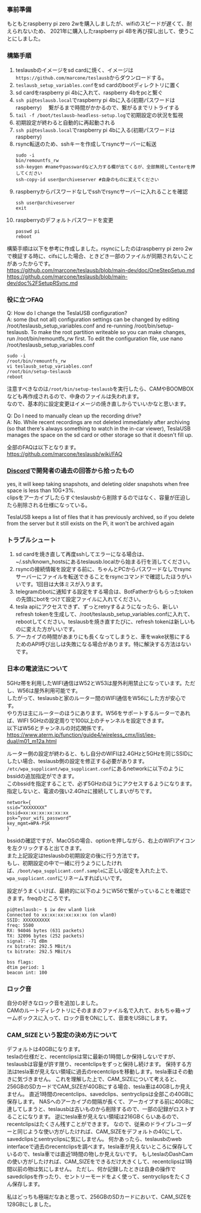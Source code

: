 ### 事前準備
もともとraspberry pi zero 2wを購入しましたが、wifiのスピードが遅くて、耐えられないため、
2021年に購入したraspberry pi 4Bを再び探し出して、使うことにしました。

### 構築手順
1. teslausbのイメージをsd cardに焼く、イメージは`https://github.com/marcone/teslausb`からダウンロードする。
2. `teslausb_setup_variables.conf`をsd cardのbootディレクトリに置く
3. sd cardをraspberry pi 4bに入れて、raspberry 4bをpcと繋ぐ
4. `ssh pi@teslausb.local`でraspberry pi 4bに入る(初期パスワードはraspberry)
　繋がるまで時間がかかるので、繋がるまでリトライする
6. `tail -f /boot/teslausb-headless-setup.log`で初期設定の状況を監視
7. 初期設定が終わると自動的に再起動される
8. `ssh pi@teslausb.local`でraspberry pi 4bに入る(初期パスワードはraspberry)
9. rsync転送のため、sshキーを作成してrsyncサーバーに転送
    ```
    sudo -i
    bin/remountfs_rw
    ssh-keygen #nameやpasswardなど入力する欄が出てくるが、全部無視してenterを押してください
    ssh-copy-id user@archiveserver #自身のものに変えてください
    ```
10. raspberryからパスワードなしでsshでrsyncサーバーに入れることを確認
    ```
    ssh user@archiveserver
    exit
    ```
11. raspberryのデフォルトパスワードを変更
    ```
    passwd pi
    reboot
    ```

構築手順は以下を参考に作成しました。rsyncにしたのはraspberry pi zero 2wで検証する時に、cifsにした場合、ときどき一部のファイルが同期されないことがあったからです。  
https://github.com/marcone/teslausb/blob/main-dev/doc/OneStepSetup.md  
https://github.com/marcone/teslausb/blob/main-dev/doc%2FSetupRSync.md  

### 役に立つFAQ
Q: How do I change the TeslaUSB configuration?  
A: some (but not all) configuration settings can be changed by editing /root/teslausb_setup_variables.conf and re-running /root/bin/setup-teslausb. To make the root partition writeable so you can make changes, run /root/bin/remountfs_rw first. To edit the configuration file, use nano /root/teslausb_setup_variables.conf
```
sudo -i
/root/bin/remountfs_rw
vi teslausb_setup_variables.conf
/root/bin/setup-teslausb
reboot
```
注意すべきなのは`/root/bin/setup-teslausb`を実行したら、CAMやBOOMBOXなども再作成されるので、中身のファイルは失われます。  
なので、基本的に設定変更はイメージの焼き直しからでいいかなと思います。

Q: Do I need to manually clean up the recording drive?  
A: No. While recent recordings are not deleted immediately after archiving (so that there's always something to watch in the in-car viewer), TeslaUSB manages the space on the sd card or other storage so that it doesn't fill up.

全部のFAQは以下となります。  
https://github.com/marcone/teslausb/wiki/FAQ

### [Discord](https://discord.gg/2WgJFrFc)で開発者の過去の回答から拾ったもの
yes, it will keep taking snapshots, and deleting older snapshots when free space is less than 10G+3%.  
clipsをアーカイブしたらすぐteslausbから削除するのではなく、容量が圧迫したら削除される仕様になっている。

TeslaUSB keeps a list of files that it has previously archived, so if you delete from the server but it still exists on the Pi, it won't be archived again  


### トラブルシュート
1. sd cardを焼き直して再度sshしてエラーになる場合は、~/.ssh/known_hostsにあるteslausb.localから始まる行を消してください。
2. rsyncの接続情報を設定する前に、ちゃんとPCからパスワードなしでrsyncサーバーにファイルを転送できることをrsyncコマンドで確認したほうがいいです。1回目は大体ミスが入ります。
3. telegramのbotに通知する設定をする場合は、BotFatherからもらったtokenの先頭にbotをつけて設定ファイルに入れてください。
4. tesla apiにアクセスできず、ずっとretryするようになったら、新しいrefresh tokenを生成して、/root/teslausb_setup_variables.confに入れて、rebootしてください。teslausbを焼き直すたびに、refresh tokenは新しいものに変えた方がいいです。
5. アーカイブの時間があまりにも長くなってしまうと、車をwake状態にするためのAPI呼び出しは失敗になる場合があります。特に解決する方法はないです。

### 日本の電波法について
5GHz帯を利用したWIFI通信はW52とW53は屋外利用禁止になっています。ただし、W56は屋外利用可能です。  
したがって、teslausbと家のルーター間のWIFI通信をW56にした方が安心です。  
やり方は主にルーターのほうにあります。W56をサポートするルーターであれば、WIFI 5GHzの設定周りで100以上のチャンネルを設定できます。  
以下はW56とチャンネルの対応関係です。  
https://www.aterm.jp/function/guide4/wireless_cmx/list/iee-dual/m01_m12a.html

ルーター側の設定が終わると、もし自分のWIFIは2.4GHzと5GHzを同じSSIDにしたい場合、teslausb側の設定を修正する必要があります。  
`/etc/wpa_supplicant/wpa_supplicant.conf`にあるnetworkに以下のようにbssidの追加指定ができます。  
このbssidを指定することで、必ず5GHzのほうにアクセスするようになります。指定しないと、電波の強い2.4Ghzに接続してしまいがちです。  
```
network={
ssid=”XXXXXXXX”
bssid=xx:xx:xx:xx:xx:xx
psk=”your_wifi_password”
key_mgmt=WPA-PSK
}
```

bssidの確認ですが、MacOSの場合、optionを押しながら、右上のWIFIアイコンを左クリックすると出てきます。  
また上記設定はteslausbの初期設定の後に行う方法です。  
もし、初期設定の中で一緒に行うようにしたければ、`/boot/wpa_supplicant.conf.sample`に正しい設定を入れた上で、`wpa_supplicant.conf`にリネームすればいいです。

設定がうまくいけば、最終的に以下のようにW56で繋がっていることを確認できます。freqのところです。  
```
pi@teslausb:~ $ iw dev wlan0 link
Connected to xx:xx:xx:xx:xx:xx (on wlan0)
SSID: XXXXXXXXXX
freq: 5500
RX: 94046 bytes (631 packets)
TX: 32096 bytes (252 packets)
signal: -71 dBm
rx bitrate: 292.5 MBit/s
tx bitrate: 292.5 MBit/s

bss flags:
dtim period: 1
beacon int: 100
```

### ロック音
自分の好きなロック音を追加しました。  
CAMのルートディレクトリにそのままのファイル名で入れて、おもちゃ箱→ブームボックスに入って、ロック音をONにして、音楽をUSBにします。

### CAM_SIZEという設定の決め方について
デフォルトは40GBになります。  
teslaの仕様だと、recentclipsは常に最新の1時間しか保持しないですが、
teslausbは容量が許す限り、recentclipsをずっと保持し続けます。
保持する方法はtesla車が見えない領域に過去のrecentclipsを移動します。tesla車はその動きに気づきません。
これを理解した上で、CAM_SIZEについて考えると、256GBのSDカードでCAM_SIZEが40GBにする場合、tesla車は40GBしか見えません。
直近1時間のrecentclips、savedclips、sentryclipsは全部この40GBに保存します。
NASへのアーカイブの間隔が長くて、アーカイブする前に40GBに達してしまうと、teslausbは古いものから削除するので、一部の記録がロストすることになります。
逆にtesla車が見えない領域は216GBくらいあるので、recentclipsはたくさん残すことができます。
なので、従来のドライブレコーダーと同じような使い方がしたければ、CAM_SIZEをデフォルトの40にして、savedclipsとsentryclipsに気にしません。
何かあったら、teslausbのweb interfaceで過去のrecentclipsを調べます。tesla車が見えないところに保存しているので、tesla車では直近1時間の物しか見えないです。
もしteslaのDashCamの使い方がしたければ、CAM_SIZEをできるだけ大きくして、recentclipsは1時間以前の物は気にしません。
ただし、何か記録したときは自身の操作でsavedclipsを作ったり、セントリーモードをよく使って、sentryclipsをたくさん保存します。

私はどっちも極端だなあと思って、256GBのSDカードにおいて、CAM_SIZEを128GBにしました。